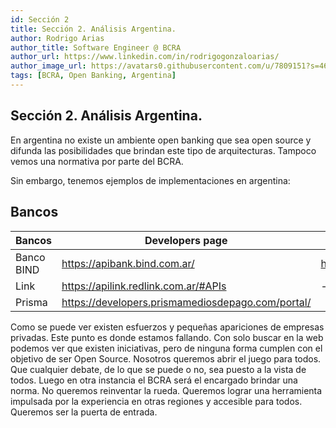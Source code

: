 ```yaml
---
id: Sección 2
title: Sección 2. Análisis Argentina.  
author: Rodrigo Arias	
author_title: Software Engineer @ BCRA
author_url: https://www.linkedin.com/in/rodrigogonzaloarias/
author_image_url: https://avatars0.githubusercontent.com/u/7809151?s=460&u=b092d09db6eaadff118e0a691095f67ac79b4a8e&v=4
tags: [BCRA, Open Banking, Argentina]
---
```

## Sección 2. Análisis Argentina.  
En argentina no existe un ambiente open banking que sea open source y difunda las posibilidades que brindan este tipo de arquitecturas. Tampoco vemos una normativa por parte del BCRA.

Sin embargo, tenemos ejemplos de implementaciones en argentina: 
## Bancos

| Bancos          | Developers page                                                    | API reference                                          |
| --------------- | ------------------------------------------------------------------ | ------------------------------------------------------ |
| Banco BIND      | https://apibank.bind.com.ar/                                       | https://apibank.bind.com.ar/                           |
| Link            | https://apilink.redlink.com.ar/#APIs                               | -                                                      |
| Prisma          | https://developers.prismamediosdepago.com/portal/                  |                                                        |


Como se puede ver existen esfuerzos y pequeñas apariciones de empresas privadas. Este punto es donde estamos fallando. Con solo buscar en la web podemos ver que existen iniciativas, pero de ninguna forma cumplen con el objetivo de ser Open Source. Nosotros queremos abrir el juego para todos. Que cualquier debate, de lo que se puede o no, sea puesto a la vista de todos. Luego en otra instancia el BCRA será el encargado brindar una norma. No queremos reinventar la rueda. Queremos lograr una herramienta impulsada por la experiencia en otras regiones y accesible para todos. Queremos ser la puerta de entrada. 

